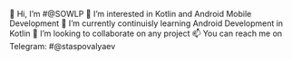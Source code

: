 👋 Hi, I’m #@SOWLP
👀 I’m interested in Kotlin and Android Mobile Development
🌱 I’m currently continuisly learning Android Development in Kotlin
💞️ I’m looking to collaborate on any project
📫 You can reach me on Telegram: #@staspovalyaev
